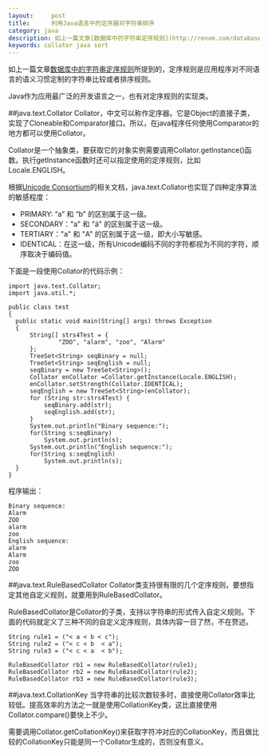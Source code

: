 ```yaml
---
layout:     post
title:      利用Java语言中的定序器对字符串排序
category: java
description: 如上一篇文章[数据库中的字符串定序规则](http://renxm.com/database/2014/08/22/data-bound-collation-of-database.html)所提到的，定序规则是应用程序对不同语言的语义习惯定制的字符串比较或者排序规则。 Java作为应用最广泛的开发语言之一，也有对定序规则的实现类。
keywords: collator java sort
---
```

如上一篇文章[数据库中的字符串定序规则](http://renxm.com/database/2014/08/22/data-bound-collation-of-database.html)所提到的，定序规则是应用程序对不同语言的语义习惯定制的字符串比较或者排序规则。

Java作为应用最广泛的开发语言之一，也有对定序规则的实现类。

##java.text.Collator
Collator，中文可以称作定序器。它是Object的直接子类，实现了Cloneable和Comparator接口。所以，在java程序任何使用Comparator的地方都可以使用Collator。

Collator是一个抽象类，要获取它的对象实例需要调用Collator.getInstance()函数。执行getInstance函数时还可以指定使用的定序规则，比如Locale.ENGLISH。

根据[Unicode Consortium](http://www.unicode.org/)的相关文档，java.text.Collator也实现了四种定序算法的敏感程度：

* PRIMARY: “a” 和 “b” 的区别属于这一级。
* SECONDARY："a" 和 "ä" 的区别属于这一级。
* TERTIARY："a" 和 "A" 的区别属于这一级，即大小写敏感。
* IDENTICAL：在这一级，所有Unicode编码不同的字符都视为不同的字符，顺序取决于编码值。

下面是一段使用Collator的代码示例：

    import java.text.Collator;
    import java.util.*;

    public class test
    {
      public static void main(String[] args) throws Exception
      {
          String[] strs4Test = {
                  "ZOO", "alarm", "zoo", "Alarm"
          };
          TreeSet<String> seqBinary = null;
          TreeSet<String> seqEnglish = null;
          seqBinary = new TreeSet<String>();
          Collator enCollator =Collator.getInstance(Locale.ENGLISH);
          enCollator.setStrength(Collator.IDENTICAL);
          seqEnglish = new TreeSet<String>(enCollator);
          for (String str:strs4Test) {
              seqBinary.add(str);
              seqEnglish.add(str);
          }
          System.out.println("Binary sequence:");
          for(String s:seqBinary)
              System.out.println(s);
          System.out.println("English sequence:");
          for(String s:seqEnglish)
              System.out.println(s);
      }
    }

程序输出：

    Binary sequence:
    Alarm
    ZOO
    alarm
    zoo
    English sequence:
    alarm
    Alarm
    zoo
    ZOO

##java.text.RuleBasedCollator
Collator类支持很有限的几个定序规则，要想指定其他自定义规则，就要用到RuleBasedCollator。

RuleBasedCollator是Collator的子类，支持以字符串的形式传入自定义规则。下面的代码就定义了三种不同的自定义定序规则，具体内容一目了然，不在赘述。

    String rule1 = ("< a < b < c");
    String rule2 = ("< c < b  < a");
    String rule3 = ("< c < a  < b");

    RuleBasedCollator rb1 = new RuleBasedCollator(rule1);
    RuleBasedCollator rb2 = new RuleBasedCollator(rule2);
    RuleBasedCollator rb3 = new RuleBasedCollator(rule3);


##java.text.CollationKey
当字符串的比较次数较多时，直接使用Collator效率比较低。提高效率的方法之一就是使用CollationKey类，这比直接使用Collator.compare()要快上不少。

需要调用Collator.getCollationKey()来获取字符冲对应的CollationKey，而且做比较的CollationKey只能是同一个Collator生成的，否则没有意义。
